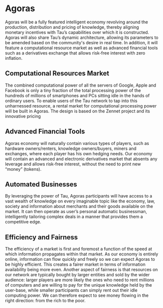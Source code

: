 # Agoras

Agoras will be a fully featured intelligent economy revolving around the production, distribution and pricing of knowledge, thereby aligning monetary incentives with Tau’s capabilities over which it is constructed. Agoras will also share Tau’s dynamic architecture, allowing its parameters to be amended based on the community's desire in real time. In addition, it will feature a computational resource market as well as advanced financial tools such as a derivatives exchange that allows risk-free interest with zero inflation.

## Computational Resources Market
The combined computational power of all the servers of Google, Apple and Facebook is only a tiny fraction of the total processing power of the hundreds of millions of smartphones and PCs sitting idle in the hands of ordinary users. To enable users of the Tau network to tap into this unharnessed resource, a rental market for computational processing power will be built in Agoras. The design is based on the Zennet project and its innovative pricing 

## Advanced Financial Tools
Agoras economy will naturally contain various types of players, such as hardware owners/renters, knowledge owners/buyers, miners and exchanges, where each player has his own hedging needs. Our economy will contain an advanced and electronic derivatives market that absents any leverage and allows risk-free interest, without the need to print new “money” (tokens).

## Automated Businesses
By leveraging the power of Tau, Agoras participants will have access to a vast wealth of knowledge on every imaginable topic like the economy, law, society and information about merchants and their goods available on the market. It can then operate as user’s personal automatic businessman, intelligently tailoring complex deals in a manner that provides them a competitive edge.

## Efficiency and Fairness
The efficiency of a market is first and foremost a function of the speed at which information propagates within that market. As our economy is entirely online, information can flow quickly and freely so we can expect Agoras to be highly efficient. This creates a fairer market in terms of information availability being more even. Another aspect of fairness is that resources on our network are typically bought by larger entities and sold by the wider audience: larger players are more likely the ones who need to rent millions of computers and are willing to pay for the unique knowledge held by the user-base, while smaller participants can simply rent out their idle computing power. We can therefore expect to see money flowing in the right direction: from the rich to the poor.